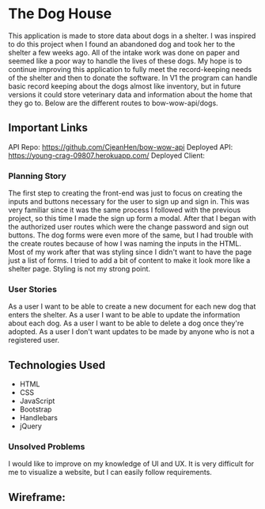 # The Dog House
This application is made to store data about dogs in a shelter. I was inspired to do this project when I found an abandoned dog and took her to the shelter a few weeks ago. All of the intake work was done on paper and seemed like a poor way to handle the lives of these dogs. My hope is to continue improving this application to fully meet the record-keeping needs of the shelter and then to donate the software. In V1 the program can handle basic record keeping about the dogs almost like inventory, but in future versions it could store veterinary data and information about the home that they go to. Below are the different routes to bow-wow-api/dogs.

## Important Links
API Repo: https://github.com/CjeanHen/bow-wow-api
Deployed API: https://young-crag-09807.herokuapp.com/
Deployed Client:
### Planning Story
The first step to creating the front-end was just to focus on creating the inputs and buttons necessary for the user to sign up and sign in. This was very familiar since it was the same process I followed with the previous project, so this time I made the sign up form a modal. After that I began with the authorized user routes which were the change password and sign out buttons. The dog forms were even more of the same, but I had trouble with the create routes because of how I was naming the inputs in the HTML. Most of my work after that was styling since I didn't want to have the page just a list of forms. I tried to add a bit of content to make it look more like a shelter page. Styling is not my strong point.

### User Stories
As a user I want to be able to create a new document for each new dog that enters the shelter.
As a user I want to be able to update the information about each dog.
As a user I want to be able to delete a dog once they're adopted.
As a user I don't want updates to be made by anyone who is not a registered user.

## Technologies Used
- HTML
- CSS
- JavaScript
- Bootstrap
- Handlebars
- jQuery

### Unsolved Problems
I would like to improve on my knowledge of UI and UX. It is very difficult for me to visualize a website, but I can easily follow requirements.

## Wireframe:
